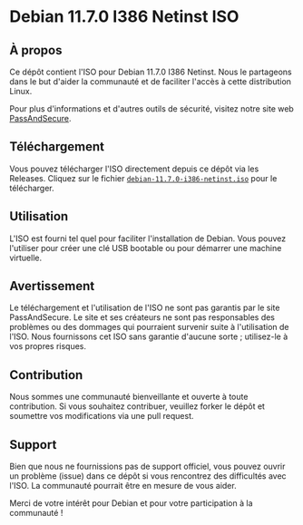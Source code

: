 # Debian 11.7.0 I386 Netinst ISO

## À propos
Ce dépôt contient l'ISO pour Debian 11.7.0 I386 Netinst. Nous le partageons dans le but d'aider la communauté et de faciliter l'accès à cette distribution Linux.

Pour plus d'informations et d'autres outils de sécurité, visitez notre site web [PassAndSecure](https://passandsecure.fr).

## Téléchargement
Vous pouvez télécharger l'ISO directement depuis ce dépôt via les Releases. Cliquez sur le fichier [`debian-11.7.0-i386-netinst.iso`](https://github.com/PassAndSecure/Debian_11/releases/download/debian-11.7.0-i386-netinst.iso/debian-11.7.0-i386-netinst.iso) pour le télécharger.

## Utilisation
L'ISO est fourni tel quel pour faciliter l'installation de Debian. Vous pouvez l'utiliser pour créer une clé USB bootable ou pour démarrer une machine virtuelle.

## Avertissement
Le téléchargement et l'utilisation de l'ISO ne sont pas garantis par le site PassAndSecure. Le site et ses créateurs ne sont pas responsables des problèmes ou des dommages qui pourraient survenir suite à l'utilisation de l'ISO. Nous fournissons cet ISO sans garantie d'aucune sorte ; utilisez-le à vos propres risques.

## Contribution
Nous sommes une communauté bienveillante et ouverte à toute contribution. Si vous souhaitez contribuer, veuillez forker le dépôt et soumettre vos modifications via une pull request.

## Support
Bien que nous ne fournissions pas de support officiel, vous pouvez ouvrir un problème (issue) dans ce dépôt si vous rencontrez des difficultés avec l'ISO. La communauté pourrait être en mesure de vous aider.

Merci de votre intérêt pour Debian et pour votre participation à la communauté !
